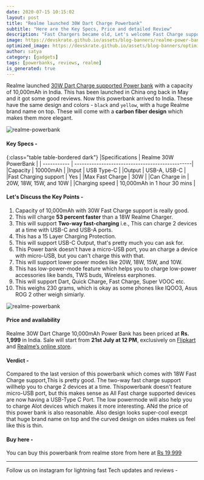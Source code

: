 ```yaml
---
date: 2020-07-15 10:15:02
layout: post
title: "Realme launched 30W Dart Charge Powerbank"
subtitle: "Here are the Key Specs, Price and detailed Review"
description: "Fast Chargers became old, Let's welcome Fast Charge supported PowerBanks"
image: https://devskrate.github.io/assets/blog-banners/realme-power-bank.jpg
optimized_image: https://devskrate.github.io/assets/blog-banners/optimized/realme-power-bank.webp
author: satya
category: [gadgets]
tags: [powerbanks, reviews, realme]
is_generated: true
---
```


Realme launched [30W Dart Charge supported Power bank](https://event.realme.com/in/30w-powerbank-intrigue/) with a capacity of 10,000mAh in India. This has been launched in China ong back in May and it got some good reviews. Now this powerbank arrived to India. These have the same design and colors - `black` and `yellow`, with a huge Realme brand name on top. These will come with a **carbon fiber design** which makes them more elegant.

![realme-powerbank](https://devskrate.github.io/assets/images/realme/realme-powerbank-design.webp)

#### Key Specs - 

{:class="table table-bordered dark"}
|Specifications    | Realme 30W PowerBank                             | 
| -----------      | ------------------------------------------------| 
|Capacity          | 10000mAh                                        | 
|Input               | USB Type-C                                    | 
|Output            | USB-A, USB-C                                     | 
|Fast Charging support  | Yes                                         | 
|Max Fast Charge    | 30W                                             | 
|Can Charge in            | 20W, 18W, 15W, and 10W                    | 
|Charging speed       | 10,000mAh in 1 hour 30 mins                   | 


#### Let's Discuss the Key Points -

1. Capacity of 10,000mAh with 30W Fast Charge support is really good.
2. This will charge **53 percent faster** than a 18W Realme Charger.
3. This will support **Two-way fast-charging** i.e., This can charge 2 devices at a time with USB-C and USB-A ports.
4. This has a 15 Layer Charging Protection.
5. This will support USB-C Output, that's pretty much you can ask for.
6. This Power bank doesn't have a micro-USB port, you an charge a device with micro-USB, but you can't charge this with that.
7. This will support lower power modes like 20W, 18W, 15W, and 10W.
8. This has low-power-mode feature which helps you to charge low-power accessories like bands, TWS buds, Wireless earphones.
9. This will support Dart, Quick Charge, Fast Charge, Super VOOC etc.
10. This weighs 230 grams, which is okay as some phones like IQOO3, Asus ROG 2 other weigh simiarly.

![realme-powerbank](https://devskrate.github.io/assets/images/realme/realme-powerbank-details.webp)

#### Price and availability 

Realme 30W Dart Charge 10,000mAh Power Bank has been priced at **Rs. 1,999** in India. Sale will start from **21st July at 12 PM**, exclusively on [Flipkart](https://flipkart.com) and [Realme’s online store](https://buy.realme.com/in/).

#### Verdict - 

Compared to the last version of this powerbank which comes with 18W Fast Charge support,This is pretty good. The two-way fast charge support willhelp you to charge 2 devices at a time. Thispowerbank doesn't feature micro-USB port, but this makes sense as All Fast charge supported devices are now having a USB-Type C Port.  The low powermode will also help you to charge AIot devices which makes it more interesting. ANd the price of this power bank is also reasonable. Also design looks super-cool execpt that huge brand name on top and the curved design on sides makes us feel like this is thin.

#### Buy here - 
You can buy this powerbank from realme store from here at [Rs 19,999](https://buy.realme.com/in/goods/225)

--------------

Follow us on instagram for lightning fast Tech updates and reviews - 


